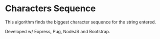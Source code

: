 # Characters Sequence

This algorithm finds the biggest character sequence for the string entered.

Developed w/ Express, Pug, NodeJS and Bootstrap.
